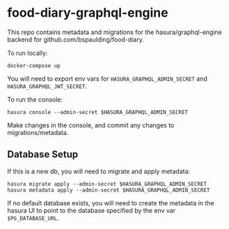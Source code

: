food-diary-graphql-engine
=========================

This repo contains metadata and migrations for the hasura/graphql-engine backend for github.com/bspaulding/food-diary.

To run locally:

```
docker-compose up
```

You will need to export env vars for `HASURA_GRAPHQL_ADMIN_SECRET` and `HASURA_GRAPHQL_JWT_SECRET`.

To run the console:

```
hasura console --admin-secret $HASURA_GRAPHQL_ADMIN_SECRET
```

Make changes in the console, and commit any changes to migrations/metadata.

## Database Setup

If this is a new db, you will need to migrate and apply metadata:

```
hasura migrate apply --admin-secret $HASURA_GRAPHQL_ADMIN_SECRET
hasura metadata apply --admin-secret $HASURA_GRAPHQL_ADMIN_SECRET
```

If no default database exists, you will need to create the metadata in the hasura UI to point to the database specified by the env var `$PG_DATABASE_URL`.
